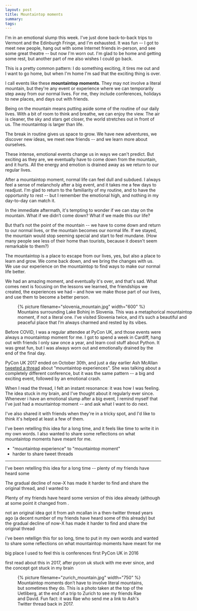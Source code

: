 ```yaml
---
layout: post
title: Mountaintop moments
summary:
tags:
---
```

I'm in an emotional slump this week.
I've just done back-to-back trips to Vermont and the Edinburgh Fringe, and I'm exhausted.
It was fun -- I got to meet new people, hang out with some Internet friends in-person, and see some great theatre -- but now I'm worn out.
I'm glad to be home and getting some rest, but another part of me also wishes I could go back.

This is a pretty common pattern: I do something exciting, it tires me out and I want to go home, but when I'm home I'm sad that the exciting thing is over.

I call events like these **mountaintop moments**.
They may not involve a literal mountain, but they're any event or experience where we can temporarily step away from our normal lives.
For me, they include conferences, holidays to new places, and days out with friends.

Being on the mountain means putting aside some of the routine of our daily lives.
With a bit of room to think and breathe, we can enjoy the view.
The air is cleaner, the sky and stars get closer, the world stretches out in front of us.
The mountaintop is larger than life.

The break in routine gives us space to grow.
We have new adventures, we discover new ideas, we meet new friends -- and we learn more about ourselves.

These intense, emotional events change us in ways we can't predict.
But exciting as they are, we eventually have to come down from the mountain, and it hurts.
All the energy and emotion is drained away as we return to our regular lives.

After a mountaintop moment, normal life can feel dull and subdued.
I always feel a sense of melancholy after a big event, and it takes me a few days to readjust.
I'm glad to return to the familiarity of my routine, and to have the opportunity to rest -- but I remember the emotional high, and nothing in my day-to-day can match it.

In the immediate aftermath, it's tempting to wonder if we can stay on the mountain.
What if we didn’t come down?
What if we made this our life?

But that’s not the point of the mountain -- we have to come down and return to our normal lives, or the mountain becomes our normal life.
If we stayed, the mountain would stop seeming special and start to feel mundane.
(How many people see less of their home than tourists, because it doesn't seem remarkable to them?)

The mountaintop is a place to escape from our lives, yes, but also a place to learn and grow.
We come back down, and we bring the changes with us.
We use our experience on the mountaintop to find ways to make our normal life better.

We had an amazing moment, and eventually it's over, and that's sad.
What comes next is focusing on the lessons we learned, the friendships we created, the experiences we had – and how we make those part of our lives, and use them to become a better person.

<figure style="width: 600px;">
  {%
    picture
    filename="slovenia_mountain.jpg"
    width="600"
  %}
  <figcaption>
    Mountains surrounding Lake Bohinj in Slovenia.
    This was a metaphorical mountaintop moment, if not a literal one.
    I’ve visited Slovenia twice, and it’s such a beautiful and peaceful place that I’m always charmed and rested by its vibes.
  </figcaption>
</figure>

Before COVID, I was a regular attendee at PyCon UK, and those events were always a mountaintop moment for me.
I got to spend a week in Cardiff, hang out with friends I only saw once a year, and learn cool stuff about Python.
It was great fun, but I was always worn out and emotionally drained by the end of the final day.

PyCon UK 2017 ended on October 30th, and just a day earlier Ash McAllan [tweeted a thread][twitter] about "mountaintop experiences".
She was talking about a completely different conference, but it was the same pattern -- a big and exciting event, followed by an emotional crash.

When I read the thread, I felt an instant resonance: it was how I was feeling.
The idea stuck in my brain, and I've thought about it regularly ever since.
Whenever i have an emotional slump after a big event, I remind myself that I've just had a mountaintop moment -- and ask what I want to do next.

I've also shared it with friends when they're in a tricky spot, and I'd like to think it's helped at least a few of them.

I've been retelling this idea for a long time, and it feels like time to write it in my own words.
I also wanted to share some reflections on what mountaintop moments have meant for me.

* "mountaintop experience" to "mountaintop moment"
* harder to share tweet threads

[twitter]: https://twitter.com/acegiak/status/924761539592065024

---

I've been retelling this idea for a long time -- plenty of my friends have heard some

The gradual decline of now-X has made it harder to find and share the original thread, and I wanted to 

Plenty of my friends have heard some version of this idea already (although at some point it changed from .


not an original idea
got it from ash mcallan in a then-twitter thread years ago
(a decent number of my friends have heard some of this already)
but the gradual decline of now-X has made it harder to find and share the original thread

i've been retellign this for so long, time to put in my own words
and wanted to share some reflections on what mountaintop moments have meant for me

big place I used to feel this is conferences
first PyCon UK in 2016


first read about this in 2017, after pycon uk
stuck with me ever since, and the concept got stuck in my brain


<figure>
  {%
    picture
    filename="zurich_mountain.jpg"
    width="750"
  %}
  <figcaption>
    Mountaintop moments don’t have to involve literal mountains, but sometimes they do.
    This is a photo taken at the top of the Uetliberg, at the end of a trip to Zurich to see my friends Rae and David.
    Fun fact: it was Rae who send me a link to Ash's Twitter thread back in 2017.
  </figcaption>
</figure>
